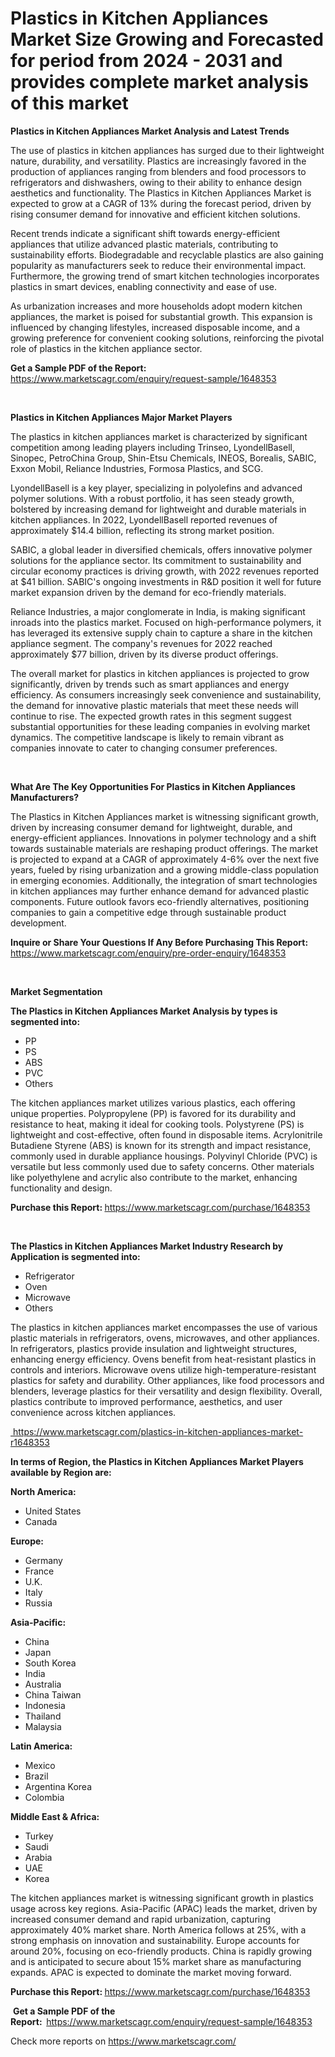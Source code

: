 <p><h1>Plastics in Kitchen Appliances Market Size Growing and Forecasted for period from 2024 - 2031 and provides complete market analysis of this market</h1></p><p><strong>Plastics in Kitchen Appliances Market Analysis and Latest Trends</strong></p>
<p><p>The use of plastics in kitchen appliances has surged due to their lightweight nature, durability, and versatility. Plastics are increasingly favored in the production of appliances ranging from blenders and food processors to refrigerators and dishwashers, owing to their ability to enhance design aesthetics and functionality. The Plastics in Kitchen Appliances Market is expected to grow at a CAGR of 13% during the forecast period, driven by rising consumer demand for innovative and efficient kitchen solutions.</p><p>Recent trends indicate a significant shift towards energy-efficient appliances that utilize advanced plastic materials, contributing to sustainability efforts. Biodegradable and recyclable plastics are also gaining popularity as manufacturers seek to reduce their environmental impact. Furthermore, the growing trend of smart kitchen technologies incorporates plastics in smart devices, enabling connectivity and ease of use.</p><p>As urbanization increases and more households adopt modern kitchen appliances, the market is poised for substantial growth. This expansion is influenced by changing lifestyles, increased disposable income, and a growing preference for convenient cooking solutions, reinforcing the pivotal role of plastics in the kitchen appliance sector.</p></p>
<p><strong>Get a Sample PDF of the Report:&nbsp;</strong> <a href="https://www.marketscagr.com/enquiry/request-sample/1648353?utm_campaign=1944&utm_medium=2&utm_source=Github&utm_content=ia&utm_term=29122024&utm_id=plastics-in-kitchen-appliances">https://www.marketscagr.com/enquiry/request-sample/1648353</a></p>
<p>&nbsp;</p>
<p><strong>Plastics in Kitchen Appliances Major Market Players</strong></p>
<p><p>The plastics in kitchen appliances market is characterized by significant competition among leading players including Trinseo, LyondellBasell, Sinopec, PetroChina Group, Shin-Etsu Chemicals, INEOS, Borealis, SABIC, Exxon Mobil, Reliance Industries, Formosa Plastics, and SCG. </p><p>LyondellBasell is a key player, specializing in polyolefins and advanced polymer solutions. With a robust portfolio, it has seen steady growth, bolstered by increasing demand for lightweight and durable materials in kitchen appliances. In 2022, LyondellBasell reported revenues of approximately $14.4 billion, reflecting its strong market position.</p><p>SABIC, a global leader in diversified chemicals, offers innovative polymer solutions for the appliance sector. Its commitment to sustainability and circular economy practices is driving growth, with 2022 revenues reported at $41 billion. SABIC's ongoing investments in R&D position it well for future market expansion driven by the demand for eco-friendly materials.</p><p>Reliance Industries, a major conglomerate in India, is making significant inroads into the plastics market. Focused on high-performance polymers, it has leveraged its extensive supply chain to capture a share in the kitchen appliance segment. The company's revenues for 2022 reached approximately $77 billion, driven by its diverse product offerings.</p><p>The overall market for plastics in kitchen appliances is projected to grow significantly, driven by trends such as smart appliances and energy efficiency. As consumers increasingly seek convenience and sustainability, the demand for innovative plastic materials that meet these needs will continue to rise. The expected growth rates in this segment suggest substantial opportunities for these leading companies in evolving market dynamics. The competitive landscape is likely to remain vibrant as companies innovate to cater to changing consumer preferences.</p></p>
<p>&nbsp;</p>
<p><strong>What Are The Key Opportunities For Plastics in Kitchen Appliances Manufacturers?</strong></p>
<p><p>The Plastics in Kitchen Appliances market is witnessing significant growth, driven by increasing consumer demand for lightweight, durable, and energy-efficient appliances. Innovations in polymer technology and a shift towards sustainable materials are reshaping product offerings. The market is projected to expand at a CAGR of approximately 4-6% over the next five years, fueled by rising urbanization and a growing middle-class population in emerging economies. Additionally, the integration of smart technologies in kitchen appliances may further enhance demand for advanced plastic components. Future outlook favors eco-friendly alternatives, positioning companies to gain a competitive edge through sustainable product development.</p></p>
<p><strong>Inquire or Share Your Questions If Any Before Purchasing This Report:</strong> <a href="https://www.marketscagr.com/enquiry/pre-order-enquiry/1648353?utm_campaign=1944&utm_medium=2&utm_source=Github&utm_content=ia&utm_term=29122024&utm_id=plastics-in-kitchen-appliances">https://www.marketscagr.com/enquiry/pre-order-enquiry/1648353</a></p>
<p>&nbsp;</p>
<p><strong>Market Segmentation</strong></p>
<p><strong>The Plastics in Kitchen Appliances Market Analysis by types is segmented into:</strong></p>
<p><ul><li>PP</li><li>PS</li><li>ABS</li><li>PVC</li><li>Others</li></ul></p>
<p><p>The kitchen appliances market utilizes various plastics, each offering unique properties. Polypropylene (PP) is favored for its durability and resistance to heat, making it ideal for cooking tools. Polystyrene (PS) is lightweight and cost-effective, often found in disposable items. Acrylonitrile Butadiene Styrene (ABS) is known for its strength and impact resistance, commonly used in durable appliance housings. Polyvinyl Chloride (PVC) is versatile but less commonly used due to safety concerns. Other materials like polyethylene and acrylic also contribute to the market, enhancing functionality and design.</p></p>
<p><strong>Purchase this Report:&nbsp;</strong><a href="https://www.marketscagr.com/purchase/1648353?utm_campaign=1944&utm_medium=2&utm_source=Github&utm_content=ia&utm_term=29122024&utm_id=plastics-in-kitchen-appliances">https://www.marketscagr.com/purchase/1648353</a></p>
<p>&nbsp;</p>
<p><strong>The Plastics in Kitchen Appliances Market Industry Research by Application is segmented into:</strong></p>
<p><ul><li>Refrigerator</li><li>Oven</li><li>Microwave</li><li>Others</li></ul></p>
<p><p>The plastics in kitchen appliances market encompasses the use of various plastic materials in refrigerators, ovens, microwaves, and other appliances. In refrigerators, plastics provide insulation and lightweight structures, enhancing energy efficiency. Ovens benefit from heat-resistant plastics in controls and interiors. Microwave ovens utilize high-temperature-resistant plastics for safety and durability. Other appliances, like food processors and blenders, leverage plastics for their versatility and design flexibility. Overall, plastics contribute to improved performance, aesthetics, and user convenience across kitchen appliances.</p></p>
<p><a href="https://www.marketscagr.com/plastics-in-kitchen-appliances-market-r1648353?utm_campaign=1944&utm_medium=2&utm_source=Github&utm_content=ia&utm_term=29122024&utm_id=plastics-in-kitchen-appliances">&nbsp;https://www.marketscagr.com/plastics-in-kitchen-appliances-market-r1648353</a></p>
<p><strong>In terms of Region, the Plastics in Kitchen Appliances Market Players available by Region are:</strong></p>
<p>
    <p> <strong> North America: </strong>
        <ul>
            <li>United States</li>
            <li>Canada</li>
        </ul>
        </p> 
    <p> <strong> Europe: </strong>
        <ul>
            <li>Germany</li>
            <li>France</li>
            <li>U.K.</li>
            <li>Italy</li>
            <li>Russia</li>
        </ul>
        </p> 
    <p> <strong> Asia-Pacific: </strong>
        <ul>
            <li>China</li>
            <li>Japan</li>
            <li>South Korea</li>
            <li>India</li>
            <li>Australia</li>
            <li>China Taiwan</li>
            <li>Indonesia</li>
            <li>Thailand</li>
            <li>Malaysia</li>
        </ul>
        </p> 
    <p> <strong> Latin America: </strong>
        <ul>
            <li>Mexico</li>
            <li>Brazil</li>
            <li>Argentina Korea</li>
            <li>Colombia</li>
        </ul>
        </p> 
    <p> <strong> Middle East & Africa: </strong>
        <ul>
            <li>Turkey</li>
            <li>Saudi</li>
            <li>Arabia</li>
            <li>UAE</li>
            <li>Korea</li>
        </ul>
    </p>
    </p>
<p><p>The kitchen appliances market is witnessing significant growth in plastics usage across key regions. Asia-Pacific (APAC) leads the market, driven by increased consumer demand and rapid urbanization, capturing approximately 40% market share. North America follows at 25%, with a strong emphasis on innovation and sustainability. Europe accounts for around 20%, focusing on eco-friendly products. China is rapidly growing and is anticipated to secure about 15% market share as manufacturing expands. APAC is expected to dominate the market moving forward.</p></p>
<p><strong>Purchase this Report: </strong><a href="https://www.marketscagr.com/purchase/1648353?utm_campaign=1944&utm_medium=2&utm_source=Github&utm_content=ia&utm_term=29122024&utm_id=plastics-in-kitchen-appliances">https://www.marketscagr.com/purchase/1648353</a></p>
<p>&nbsp;<strong>Get a Sample PDF of the Report:&nbsp;&nbsp;</strong><a href="https://www.marketscagr.com/enquiry/request-sample/1648353?utm_campaign=1944&utm_medium=2&utm_source=Github&utm_content=ia&utm_term=29122024&utm_id=plastics-in-kitchen-appliances">https://www.marketscagr.com/enquiry/request-sample/1648353</a></p>
<p><strong></strong></p>
<p>Check more reports on <a href="https://www.marketscagr.com/?utm_campaign=1944&utm_medium=2&utm_source=Github&utm_content=ia&utm_term=29122024&utm_id=plastics-in-kitchen-appliances">https://www.marketscagr.com/</a></p>